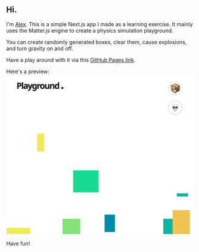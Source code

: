 ## Hi.
I'm [Alex](https://www.linkedin.com/in/nirenovic/). This is a simple Next.js app I made as a learning exercise. It mainly uses the Matter.js engine to create a physics simulation playground. 

You can create randomly generated boxes, clear them, cause explosions, and turn gravity on and off. 

Have a play around with it via this [GitHub Pages link](https://nirenovic.github.io/playground/).

Here's a preview:
![GIF preview of app](pg60fps.gif)

Have fun!